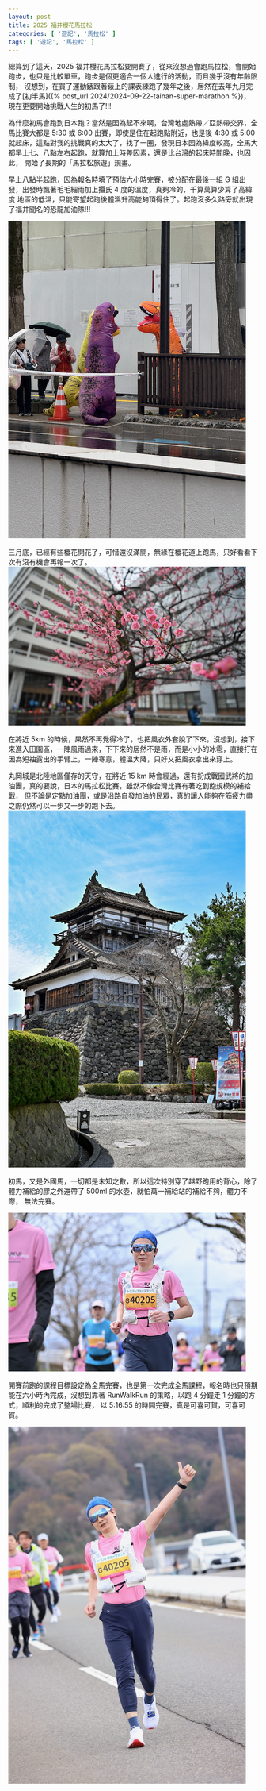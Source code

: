 ```yaml
---
layout: post
title: 2025 福井櫻花馬拉松
categories: [ '遊記', '馬拉松' ]
tags: [ '遊記', '馬拉松' ]
---
```


總算到了這天，2025 福井櫻花馬拉松要開賽了，從來沒想過會跑馬拉松，會開始跑步，也只是比較單車，跑步是個更適合一個人進行的活動，而且幾乎沒有年齡限制，
沒想到，在買了運動錶跟著錶上的課表練跑了幾年之後，居然在去年九月完成了[初半馬]({% post_url 2024/2024-09-22-tainan-super-marathon %})，
現在更要開始挑戰人生的初馬了!!! 

為什麼初馬會跑到日本跑？當然是因為起不來啊，台灣地處熱帶／亞熱帶交界，全馬比賽大都是 5:30 或 6:00 出賽，即使是住在起跑點附近，也是後 4:30 或 5:00
就起床，這點對我的挑戰真的太大了，找了一圈，發現日本因為緯度較高，全馬大都早上七、八點左右起跑，就算加上時差因素，還是比台灣的起床時間晚，也因此，
開始了長期的「馬拉松旅遊」規畫。

早上八點半起跑，因為報名時填了預估六小時完賽，被分配在最後一組 G 組出發，出發時飄著毛毛細雨加上攝氏 4 度的溫度，真夠冷的，千算萬算少算了高緯度
地區的低溫，只能寄望起跑後體溫升高能夠頂得住了。起跑沒多久路旁就出現了福井聞名的恐龍加油隊!!!

![福井馬恐龍加油隊](/assets/2025-03/2025-03-30-marthon-dinasour.png)

三月底，已經有些櫻花開花了，可惜還沒滿開，無緣在櫻花道上跑馬，只好看看下次有沒有機會再報一次了。
![福井櫻花馬](/assets/2025-03/2025-03-30-fukui-sakura.png)

在將近 5km 的時候，果然不再覺得冷了，也把風衣外套脫了下來，沒想到，接下來進入田園區，一陣風雨過來，下下來的居然不是雨，而是小小的冰雹，直接打在
因為短袖露出的手臂上，一陣寒意，體溫大降，只好又把風衣拿出來穿上。

丸岡城是北陸地區僅存的天守，在將近 15 km 時會經過，還有扮成戰國武將的加油團，真的要說，日本的馬拉松比賽，雖然不像台灣比賽有著吃到飽規模的補給戰，
但不論是定點加油團，或是沿路自發加油的民眾，真的讓人能夠在筋疲力盡之際仍然可以一步又一步的跑下去。
![丸岡城](/assets/2025-03/2025-03-30-fukui-castle.png)

初馬，又是外國馬，一切都是未知之數，所以這次特別穿了越野跑用的背心，除了體力補給的膠之外還帶了 500ml 的水壺，就怕萬一補給站的補給不夠，體力不際，
無法完賽。

![初馬](/assets/2025-03/2025-03-30-first-marathon-run-gear.png)

開賽前跑的課程目標設定為全馬完賽，也是第一次完成全馬課程，報名時也只預期能在六小時內完成，沒想到靠著 RunWalkRun 的策略，以跑 4 分鐘走 1 分鐘的方式，順利的完成了整場比賽，
以 5:16:55 的時間完賽，真是可喜可賀，可喜可賀。

![初馬完賽](/assets/2025-03/2025-03-30-first-marathon-run.png)